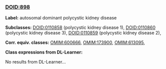 
### [DOID:898](http://purl.obolibrary.org/obo/DOID_898)
**Label:** autosomal dominant polycystic kidney disease

**Subclasses:** [DOID:0110858](http://purl.obolibrary.org/obo/DOID_0110858) (polycystic kidney disease 1), [DOID:0110860](http://purl.obolibrary.org/obo/DOID_0110860) (polycystic kidney disease 3), [DOID:0110859](http://purl.obolibrary.org/obo/DOID_0110859) (polycystic kidney disease 2), 

**Corr. equiv. classes:** [OMIM:600666](http://purl.obolibrary.org/obo/OMIM_600666), [OMIM:173900](http://purl.obolibrary.org/obo/OMIM_173900), [OMIM:613095](http://purl.obolibrary.org/obo/OMIM_613095), 

**Class expressions from DL-Learner:**

No results from DL-Learner...



